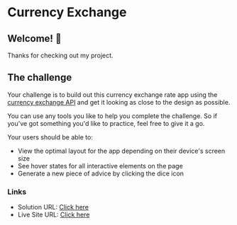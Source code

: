 # Currency Exchange

## Welcome! 👋

Thanks for checking out my project.

## The challenge

Your challenge is to build out this currency exchange rate app using the [currency exchange API](https://v6.exchangerate-api.com/v6/ca093239e0692b5c1ca73c32/latest/INR) and get it looking as close to the design as possible.

You can use any tools you like to help you complete the challenge. So if you've got something you'd like to practice, feel free to give it a go.

Your users should be able to:

- View the optimal layout for the app depending on their device's screen size
- See hover states for all interactive elements on the page
- Generate a new piece of advice by clicking the dice icon

### Links

- Solution URL: [Click here](https://github.com/Vinoth30457/currency-exchange.git)
- Live Site URL: [Click here](https://tiny-cascaron-581ec0.netlify.app)
